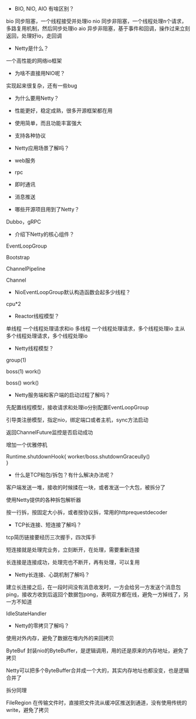 - BIO, NIO, AIO 有啥区别？

bio 同步阻塞，一个线程接受并处理io
nio 同步非阻塞，一个线程处理n个请求，多路复用机制，然后同步处理io
aio 异步非阻塞，基于事件和回调，操作过来立刻返回，处理好io，走回调

- Netty是什么？

一个高性能的网络io框架

- 为啥不直接用NIO呢？

实现起来很复杂，还有一些bug

- 为什么要用Netty？

- 性能更好，稳定成熟，很多开源框架都在用
- 使用简单，而且功能丰富强大
- 支持各种协议

- Netty应用场景了解吗？

- web服务
- rpc
- 即时通讯
- 消息推送

- 哪些开源项目用到了Netty？

Dubbo，gRPC

- 介绍下Netty的核心组件？

EventLoopGroup

Bootstrap

ChannelPipeline

Channel



- NioEventLoopGroup默认构造函数会起多少线程？

cpu*2

- Reactor线程模型？

单线程
一个线程处理请求和io
多线程
一个线程处理请求，多个线程处理io
主从
多个线程处理请求，多个线程处理io

- Netty线程模型？

group(1)

boss(1) work()

boss() work()

- Netty服务端和客户端的启动过程了解吗？

先配置线程模型，接收请求和处理io分别配置EventLoopGroup

引导类注册模型，指定nio，绑定端口或者主机，sync方法启动

返回ChannelFuture监控是否启动成功

增加一个优雅停机

Runtime.shutdownHook{
    worker/boss.shutdownGraceully()    
}

- 什么是TCP粘包/拆包？有什么解决办法呢？

客户端发送一堆，接收的时候揉在一块，或者发送一个大包，被拆分了

使用Netty提供的各种拆包解析器

按一行拆，按固定大小拆，或者按协议拆，常用的httprequestdecoder

- TCP长连接、短连接了解吗？

tcp简历链接要经历三次握手，四次挥手

短连接就是处理完业务，立刻断开，在处理，需要重新连接

长连接是连接成功，处理完也不断开，再有处理，可以复用

- Netty长连接、心跳机制了解吗？

建立长连接之后，在一段时间没有消息收发时，一方会给另一方发送个消息包ping，接收方收到后返回个数据包pong，表明双方都在线，避免一方掉线了，另一方不知道

IdleStateHandler

- Netty的零拷贝了解吗？

使用对外内存，避免了数据在堆内外的来回拷贝

ByteBuf 封装nio的ByteBuffer，是逻辑调用，用的还是原来的内存地址，避免了拷贝

Netty可以把多个ByteBuffer合并成一个大的，其实内存地址也都没变，也是逻辑合并了

拆分同理

FileRegion 在传输文件时，直接把文件流从缓冲区推送到通道，没有使用传统的write，避免了拷贝